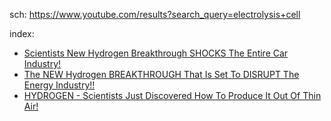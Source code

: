 sch: https://www.youtube.com/results?search_query=electrolysis+cell

index:
- [Scientists New Hydrogen Breakthrough SHOCKS The Entire Car Industry!](https://youtu.be/QLqlCWOjwf8)
- [The NEW Hydrogen BREAKTHROUGH That Is Set To DISRUPT The Energy Industry!!](https://youtu.be/KNMd0mM4fIs)
- [HYDROGEN - Scientists Just Discovered How To Produce It Out Of Thin Air!](https://youtu.be/--S4-VIm6Cw)
